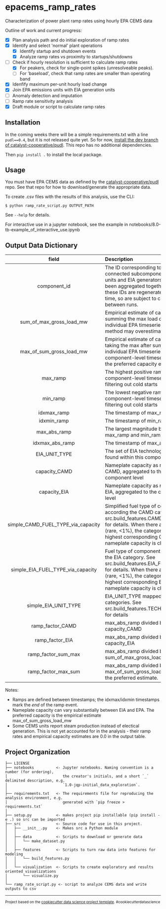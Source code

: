 # epacems_ramp_rates

Characterization of power plant ramp rates using hourly EPA CEMS data

Outline of work and current progress:

- [X] Plan analysis path and do initial exploration of ramp rates
- [X] Identify and select 'normal' plant operations
  - [X] Identify startup and shutdown events
  - [X] Analyze ramp rates vs proximity to startups/shutdowns
- [ ] Check if hourly resolution is sufficient to calculate ramp rates
  - [X] For peakers, check for single-point spikes (unresolveable peaks).
  - [ ] For 'baseload', check that ramp rates are smaller than operating band
- [X] Idenfify maximum per-unit hourly load change
- [X] Join EPA emissions units with EIA generation units
- [ ] Anomaly detection and imputation
- [ ] Ramp rate sensitivity analysis
- [X] Draft module or script to calculate ramp rates

## Installation
In the coming weeks there will be a simple requirements.txt with a line `pudl==0.4`, but it is not released quite yet. So for now, [install the dev branch of catalyst-cooperative/pudl](https://catalystcoop-pudl.readthedocs.io/en/latest/dev/dev_setup.html).  This repo has no additional dependencies.

Then `pip install .` to install the local package.

## Usage
You must have EPA CEMS data as defined by the [catalyst-cooperative/pudl](https://github.com/catalyst-cooperative/pudl) repo. See that repo for how to download/generate the appropriate data.

To create .csv files with the results of this analysis, use the CLI:

`$ python ramp_rate_script.py OUTPUT_PATH`

See `--help` for details.

For interactive use in a jupyter notebook, see the example in notebooks/8.0-tb-example_of_interactive_use.ipynb

## Output Data Dictionary

|               field                | Description                                                                                                                                                                                                                          |
| :--------------------------------: | :----------------------------------------------------------------------------------------------------------------------------------------------------------------------------------------------------------------------------------- |
|            component_id            | The ID corresponding to the connected subcomponents (EPA units and EIA generators) that have been aggregated together. Note that these IDs are regenerated each time, so are subject to change between runs.                         |
|      sum_of_max_gross_load_mw      | Empirical estimate of capacity by summing the max load of each individual EPA timeseries. This method may overestimate capacity.                                                                                                     |
|      max_of_sum_gross_load_mw      | Empirical estimate of capacity by taking the max after summing the individual EPA timeseries into a component-level timeseries. This is the preferred capacity estimate.                                                             |
|              max_ramp              | The highest positive ramp rate of a component-level timeseries after filtering out cold starts                                                                                                                                       |
|              min_ramp              | The lowest negative ramp rate of a component-level timeseries after filtering out cold starts                                                                                                                                        |
|            idxmax_ramp             | The timestamp of max_ramp                                                                                                                                                                                                            |
|            idxmin_ramp             | The timestamp of min_ramp                                                                                                                                                                                                            |
|            max_abs_ramp            | The largest magnitude between max_ramp and min_ramp                                                                                                                                                                                  |
|          idxmax_abs_ramp           | The timestamp of max_abs_ramp                                                                                                                                                                                                        |
|           EIA_UNIT_TYPE            | The set of EIA technology types found within this component                                                                                                                                                                          |
|           capacity_CAMD            | Nameplate capacity as reported by CAMD, aggregated to the component level                                                                                                                                                            |
|            capacity_EIA            | Nameplate capacity as reported by EIA, aggregated to the component level                                                                                                                                                             |
| simple_CAMD_FUEL_TYPE_via_capacity | Simplified fuel type of component according the CAMD category. See src.build_features.CAMD_FUEL_MAP for details. When there are multiple (rare, <1%), the category with the highest corresponding CAMD nameplate capacity is chosen. |
| simple_EIA_FUEL_TYPE_via_capacity  | Fuel type of component according the EIA category. See src.build_features.EIA_FUEL_MAP for details. When there are multiple (rare, <1%), the category with the highest corresponding EIA nameplate capacity is chosen.               |
|        simple_EIA_UNIT_TYPE        | EIA_UNIT_TYPE mapped to simple categories. See src.build_features.TECH_TYPE_MAP for details                                                                                                                                          |
|          ramp_factor_CAMD          | max_abs_ramp divided by capacity_CAMD                                                                                                                                                                                                |
|          ramp_factor_EIA           | max_abs_ramp divided by capacity_EIA                                                                                                                                                                                                 |
|        ramp_factor_sum_max         | max_abs_ramp divided by sum_of_max_gross_load_mw                                                                                                                                                                                     |
|        ramp_factor_max_sum         | max_abs_ramp divided by max_of_sum_gross_load_mw. This is the preferred estimate.                                                                                                                                                    |

Notes:
* Ramps are defined between timestamps; the idxmax/idxmin timestamps mark the *end* of the ramp event.
* Nameplate capacity can vary substantially between EIA and EPA. The preferred capacity is the empirical estimate max_of_sum_gross_load_mw
* Some CEMS units report steam production instead of electical generation. This is not yet accounted for in the analysis - their ramp rates and empirical capacity estimates are 0.0 in the output table.

## Project Organization


    ├── LICENSE
    ├── notebooks          <- Jupyter notebooks. Naming convention is a number (for ordering),
    │                         the creator's initials, and a short `_` delimited description, e.g.
    │                         `1.0-jqp-initial_data_exploration`.
    │
    ├── requirements.txt   <- The requirements file for reproducing the analysis environment, e.g.
    │                         generated with `pip freeze > requirements.txt`
    │
    ├── setup.py           <- makes project pip installable (pip install -e .) so src can be imported
    ├── src                <- Source code for use in this project.
    │   ├── __init__.py    <- Makes src a Python module
    │   │
    │   ├── data           <- Scripts to download or generate data
    │   │   └── make_dataset.py
    │   │
    │   ├── features       <- Scripts to turn raw data into features for modeling
    │   │   └── build_features.py
    │   │
    │   └── visualization  <- Scripts to create exploratory and results oriented visualizations
    │       └── visualize.py
    │
    └── ramp_rate_script.py <- script to analyze CEMS data and write outputs to csv

--------

<p><small>Project based on the <a target="_blank" href="https://drivendata.github.io/cookiecutter-data-science/">cookiecutter data science project template</a>. #cookiecutterdatascience</small></p>
